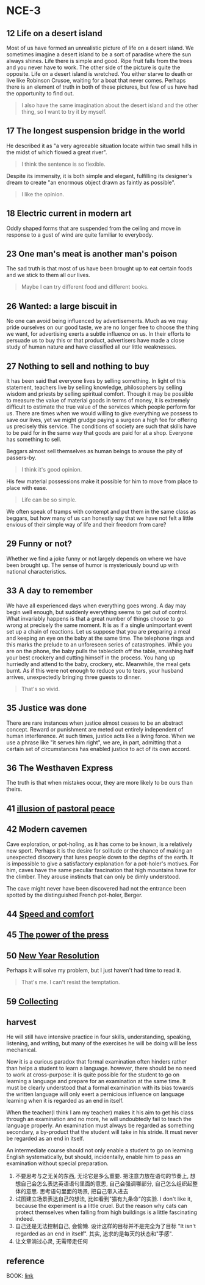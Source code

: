 # NCE-3

## 12 Life on a desert island

Most of us have formed an unrealistic picture of life on a desert island. We sometimes imagine a desert island to be a sort of paradise where the sun always shines. Life there is simple and good. Ripe fruit falls from the trees and you never have to work. The other side of the picture is quite the opposite. Life on a desert island is wretched. You either starve to death or live like Robinson Crusoe, waiting for a boat that never comes. Perhaps there is an element of truth in both of these pictures, but few of us have had the opportunity to find out.

> I also have the same imagination about the desert island and the other thing, so I want to try it by myself.

## 17 The longest suspension bridge in the world

He described it as "a very agreeable situation locate within two small hills in the midst of which flowed a great river".

> I think the sentence is so flexible.

Despite its immensity, it is both simple and elegant, fulfilling its designer's dream to create "an enormous object drawn as faintly as possible".

> I like the opinion.

## 18 Electric current in modern art

Oddly shaped forms that are suspended from the ceiling and move in response to a gust of wind are quite familiar to everybody.

## 23 One man's meat is another man's poison

The sad truth is that most of us have been brought up to eat certain foods and we stick to them all our lives.

> Maybe I can try different food and different books.

## 26 Wanted: a large biscuit in

No one can avoid being influenced by advertisements. Much as we may pride ourselves on our good taste, we are no longer free to choose the thing we want, for advertising exerts a subtle influence on us. In their efforts to persuade us to buy this or that product, advertisers have made a close study of human nature and have classified all our little weaknesses.

## 27 Nothing to sell and nothing to buy

It has been said that everyone lives by selling something. In light of this statement, teachers live by selling knowledge, philosophers by selling wisdom and priests by selling spiritual comfort. Though it may be possible to measure the value of material goods in terms of money, it is extremely difficult to estimate the true value of the services which people perform for us. There are times when we would willing to give everything we possess to save our lives, yet we might grudge paying a surgeon a high fee for offering us precisely this service. The conditions of society are such that skills have to be paid for in the same way that goods are paid for at a shop. Everyone has something to sell.

Beggars almost sell themselves as human beings to arouse the pity of passers-by.

> I think it's good opinion.

His few material possessions make it possible for him to move from place to place with ease.

> Life can be so simple.

We often speak of tramps with contempt and put them in the same class as beggars, but how many of us can honestly say that we have not felt a little envious of their simple way of life and their freedom from care?

## 29 Funny or not?

Whether we find a joke funny or not largely depends on where we have been brought up. The sense of humor is mysteriously bound up with national characteristics.

## 33 A day to remember

We have all experienced days when everything goes wrong. A day may begin well enough, but suddenly everything seems to get out of control. What invariably happens is that a great number of things choose to go wrong at precisely the same moment. It is as if a single unimportant event set up a chain of reactions. Let us suppose that you are preparing a meal and keeping an eye on the baby at the same time. The telephone rings and this marks the prelude to an unforeseen series of catastrophes. While you are on the phone, the baby pulls the tablecloth off the table, smashing half your best crockery and cutting himself in the process. You hang up hurriedly and attend to the baby, crockery, etc. Meanwhile, the meal gets burnt. As if this were not enough to reduce you to tears, your husband arrives, unexpectedly bringing three guests to dinner.

> That's so vivid.

## 35 Justice was done

There are rare instances when justice almost ceases to be an abstract concept. Reward or punishment are meted out entirely independent of human interference. At such times, justice acts like a living force. When we use a phrase like "it serves him right", we are, in part, admitting that a certain set of circumstances has enabled justice to act of its own accord.

## 36 The Westhaven Express

The truth is that when mistakes occur, they are more likely to be ours than theirs.

## 41 [illusion of pastoral peace](http://edu.szmdata.com/NCE/3/Lesson%2041.htm)

## 42 Modern cavemen

Cave exploration, or pot-holing, as it has come to be known, is a relatively new sport. Perhaps it is the desire for solitude or the chance of making an unexpected discovery that lures people down to the depths of the earth. It is impossible to give a satisfactory explanation for a pot-holer's motives. For him, caves have the same peculiar fascination that high mountains have for the climber. They arouse instincts that can only be dimly understood.

The cave might never have been discovered had not the entrance been spotted by the distinguished French pot-holer, Berger.

## 44 [Speed and comfort](http://edu.szmdata.com/NCE/3/Lesson%2044.html)

## 45 [The power of the press](http://edu.szmdata.com/NCE/3/Lesson%2045.html)

## 50 [New Year Resolution](http://edu.szmdata.com/NCE/3/Lesson%2050.html)

Perhaps it will solve my problem, but I just haven't had time to read it.

> That's me. I can't resist the temptation.

## 59 [Collecting](http://edu.szmdata.com/NCE/3/Lesson%2059.html)

## harvest

He will still have intensive practice in four skills, understanding, speaking, listening, and writing, but many of the exercises he will be doing will be less mechanical.

Now it is a curious paradox that formal examination often hinders rather than helps a student to learn a language. however, there should be no need to work at cross-purpose: it is quite possible for the student to go on learning a language and prepare for an examination at the same time. It must be clearly understood that a formal examination with its bias towards the written language will only exert a pernicious influence on language learning when it is regarded as an end in itself.

When the teacher(I think I am my teacher) makes it his aim to get his class through an examination and no more, he will undoubtedly fail to teach the language properly. An examination must always be regarded as something secondary, a by-product that the student will take in his stride. It must never be regarded as an end in itself.

An intermediate course should not only enable a student to go on learning English systematically, but should, incidentally, enable him to pass an examination without special preparation.

1. 不要思考与之无关的东西, 无论它是多么重要. 把注意力放在语句的节奏上, 想想自己会怎么表达英语语句里面的意思, 自己会强调哪部分, 自己怎么组织起整体的意思. 思考语句里面的场景, 把自己带入进去
2. 试图建立场景表达自己的想法, 比如看到"猫有九条命"的实验. I don't like it, because the experiment is a little cruel. But the reason why cats can protect themselves when falling from high buildings is a little fascinating indeed.
3. 自己还是无法控制自己, 会偷懒. 设计这样的目标并不是完全为了目标 "It isn't regarded as an end in itself". 其实, 追求的是每天的状态和"手感".
4. 让文章淌过心灵, 无需带走任何

## reference

BOOK: [link](http://edu.szmdata.com/NCE/contents.html)

